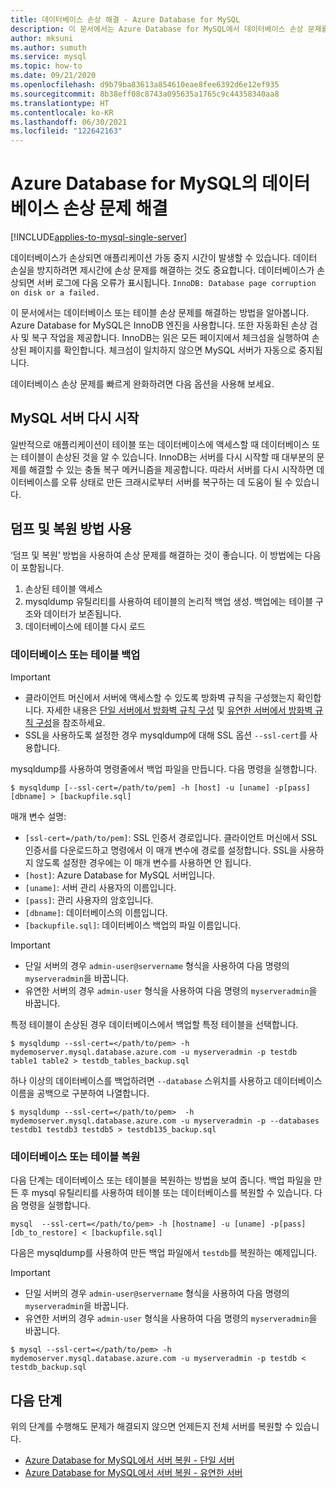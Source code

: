 ```yaml
---
title: 데이터베이스 손상 해결 - Azure Database for MySQL
description: 이 문서에서는 Azure Database for MySQL에서 데이터베이스 손상 문제를 해결하는 방법을 알아봅니다.
author: mksuni
ms.author: sumuth
ms.service: mysql
ms.topic: how-to
ms.date: 09/21/2020
ms.openlocfilehash: d9b79ba83613a854610eae8fee6392d6e12ef935
ms.sourcegitcommit: 8b38eff08c8743a095635a1765c9c44358340aa8
ms.translationtype: HT
ms.contentlocale: ko-KR
ms.lasthandoff: 06/30/2021
ms.locfileid: "122642163"
---
```

# <a name="troubleshoot-database-corruption-in-azure-database-for-mysql"></a>Azure Database for MySQL의 데이터베이스 손상 문제 해결

[!INCLUDE[applies-to-mysql-single-server](includes/applies-to-mysql-single-server.md)]

데이터베이스가 손상되면 애플리케이션 가동 중지 시간이 발생할 수 있습니다. 데이터 손실을 방지하려면 제시간에 손상 문제를 해결하는 것도 중요합니다. 데이터베이스가 손상되면 서버 로그에 다음 오류가 표시됩니다. `InnoDB: Database page corruption on disk or a failed.`

이 문서에서는 데이터베이스 또는 테이블 손상 문제를 해결하는 방법을 알아봅니다. Azure Database for MySQL은 InnoDB 엔진을 사용합니다. 또한 자동화된 손상 검사 및 복구 작업을 제공합니다. InnoDB는 읽은 모든 페이지에서 체크섬을 실행하여 손상된 페이지를 확인합니다. 체크섬이 일치하지 않으면 MySQL 서버가 자동으로 중지됩니다.

데이터베이스 손상 문제를 빠르게 완화하려면 다음 옵션을 사용해 보세요.

## <a name="restart-your-mysql-server"></a>MySQL 서버 다시 시작

일반적으로 애플리케이션이 테이블 또는 데이터베이스에 액세스할 때 데이터베이스 또는 테이블이 손상된 것을 알 수 있습니다. InnoDB는 서버를 다시 시작할 때 대부분의 문제를 해결할 수 있는 충돌 복구 메커니즘을 제공합니다. 따라서 서버를 다시 시작하면 데이터베이스를 오류 상태로 만든 크래시로부터 서버를 복구하는 데 도움이 될 수 있습니다.

## <a name="use-the-dump-and-restore-method"></a>덤프 및 복원 방법 사용

‘덤프 및 복원’ 방법을 사용하여 손상 문제를 해결하는 것이 좋습니다. 이 방법에는 다음이 포함됩니다.
1. 손상된 테이블 액세스
1. mysqldump 유틸리티를 사용하여 테이블의 논리적 백업 생성. 백업에는 테이블 구조와 데이터가 보존됩니다.
1. 데이터베이스에 테이블 다시 로드

### <a name="back-up-your-database-or-tables"></a>데이터베이스 또는 테이블 백업

> [!Important]
> - 클라이언트 머신에서 서버에 액세스할 수 있도록 방화벽 규칙을 구성했는지 확인합니다. 자세한 내용은 [단일 서버에서 방화벽 규칙 구성](howto-manage-firewall-using-portal.md) 및 [유연한 서버에서 방화벽 규칙 구성](flexible-server/how-to-connect-tls-ssl.md)을 참조하세요.
> - SSL을 사용하도록 설정한 경우 mysqldump에 대해 SSL 옵션 `--ssl-cert`를 사용합니다.

mysqldump를 사용하여 명령줄에서 백업 파일을 만듭니다. 다음 명령을 실행합니다.

```
$ mysqldump [--ssl-cert=/path/to/pem] -h [host] -u [uname] -p[pass] [dbname] > [backupfile.sql]
```

매개 변수 설명:
- `[ssl-cert=/path/to/pem]`: SSL 인증서 경로입니다. 클라이언트 머신에서 SSL 인증서를 다운로드하고 명령에서 이 매개 변수에 경로를 설정합니다. SSL을 사용하지 않도록 설정한 경우에는 이 매개 변수를 사용하면 안 됩니다.
- `[host]`: Azure Database for MySQL 서버입니다.
- `[uname]`: 서버 관리 사용자의 이름입니다.
- `[pass]`: 관리 사용자의 암호입니다.
- `[dbname]`: 데이터베이스의 이름입니다.
- `[backupfile.sql]`: 데이터베이스 백업의 파일 이름입니다.

> [!Important]
> - 단일 서버의 경우 `admin-user@servername` 형식을 사용하여 다음 명령의 `myserveradmin`을 바꿉니다.
> - 유연한 서버의 경우 `admin-user` 형식을 사용하여 다음 명령의 `myserveradmin`을 바꿉니다.

특정 테이블이 손상된 경우 데이터베이스에서 백업할 특정 테이블을 선택합니다.
```
$ mysqldump --ssl-cert=</path/to/pem> -h mydemoserver.mysql.database.azure.com -u myserveradmin -p testdb table1 table2 > testdb_tables_backup.sql
```

하나 이상의 데이터베이스를 백업하려면 `--database` 스위치를 사용하고 데이터베이스 이름을 공백으로 구분하여 나열합니다.

```
$ mysqldump --ssl-cert=</path/to/pem>  -h mydemoserver.mysql.database.azure.com -u myserveradmin -p --databases testdb1 testdb3 testdb5 > testdb135_backup.sql
```

### <a name="restore-your-database-or-tables"></a>데이터베이스 또는 테이블 복원

다음 단계는 데이터베이스 또는 테이블을 복원하는 방법을 보여 줍니다. 백업 파일을 만든 후 mysql 유틸리티를 사용하여 테이블 또는 데이터베이스를 복원할 수 있습니다. 다음 명령을 실행합니다.

```
mysql  --ssl-cert=</path/to/pem> -h [hostname] -u [uname] -p[pass] [db_to_restore] < [backupfile.sql]
```
다음은 mysqldump를 사용하여 만든 백업 파일에서 `testdb`를 복원하는 예제입니다. 

> [!Important]
> - 단일 서버의 경우 `admin-user@servername` 형식을 사용하여 다음 명령의 `myserveradmin`을 바꿉니다.
> - 유연한 서버의 경우 ```admin-user``` 형식을 사용하여 다음 명령의 `myserveradmin`을 바꿉니다. 

```
$ mysql --ssl-cert=</path/to/pem> -h mydemoserver.mysql.database.azure.com -u myserveradmin -p testdb < testdb_backup.sql
```

## <a name="next-steps"></a>다음 단계
위의 단계를 수행해도 문제가 해결되지 않으면 언제든지 전체 서버를 복원할 수 있습니다.
- [Azure Database for MySQL에서 서버 복원 - 단일 서버](howto-restore-server-portal.md)
- [Azure Database for MySQL에서 서버 복원 - 유연한 서버](flexible-server/how-to-restore-server-portal.md)



